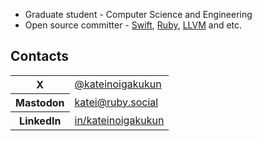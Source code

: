 <section>
  <ul>
    <li>Graduate student - Computer Science and Engineering</li>
    <li>Open source committer - <a target="_blank" href="https://github.com/apple/swift">Swift</a>, <a target="_blank" href="https://www.ruby-lang.org">Ruby</a>, <a target="_blank" href="https://llvm.org/">LLVM</a> and etc.</li>
  </ul>
</section>

<section>
  <h2 id="contacts">Contacts</h2>
  <table>
    <tr>
      <th>X</th>
      <td><a target="_blank" href="https://x.com/kateinoigakukun">@kateinoigakukun</a></td>
    </tr>
    <tr>
      <th>Mastodon</th>
      <td><a target="_blank" rel="me" href="https://ruby.social/@katei">katei@ruby.social</a></td>
    </tr>
    <tr>
      <th>LinkedIn</th>
      <td><a target="_blank" href="https://linkedin.com/in/kateinoigakukun">in/kateinoigakukun</a></td>
    </tr>
  </table>
</section>
